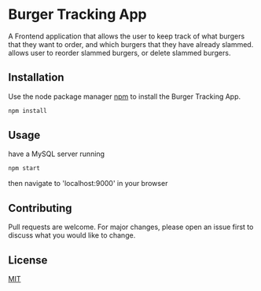 # Burger Tracking App

A Frontend application that allows the user to keep track of what burgers that they want to order, and which burgers that they have already slammed. allows user to reorder slammed burgers, or delete slammed burgers.

## Installation

Use the node package manager [npm](https://nodejs.org/en/) to install the Burger Tracking App.

```bash
npm install
```

## Usage

have a MySQL server running

```node.js
npm start
```

then navigate to 'localhost:9000' in your browser

## Contributing
Pull requests are welcome. For major changes, please open an issue first to discuss what you would like to change.


## License
[MIT](https://choosealicense.com/licenses/mit/)
